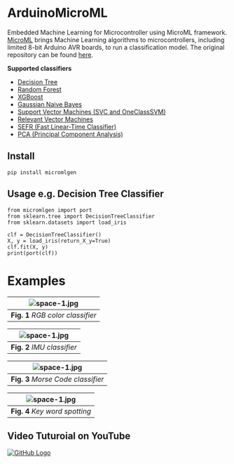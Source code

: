 # ArduinoMicroML
Embedded Machine Learning for Microcontroller using MicroML framework. [MicroML](https://openbase.com/python/micromlgen) brings Machine Learning algorithms to microcontrollers, including limited 8-bit Arduino AVR boards, to run a classification model. The original repository can be found [here](https://github.com/eloquentarduino/micromlgen).

**Supported classifiers**
* [Decision Tree](https://eloquentarduino.github.io/2020/10/decision-tree-random-forest-and-xgboost-on-arduino/)
* [Random Forest](https://eloquentarduino.github.io/2020/10/decision-tree-random-forest-and-xgboost-on-arduino/)
* [XGBoost](https://eloquentarduino.github.io/2020/10/decision-tree-random-forest-and-xgboost-on-arduino/)
* [Gaussian Naive Bayes](https://eloquentarduino.github.io/2020/08/eloquentml-grows-its-family-of-classifiers-gaussian-naive-bayes-on-arduino/)
* [Support Vector Machines (SVC and OneClassSVM)](https://eloquentarduino.github.io/2020/05/anomaly-detection-on-your-arduino-microcontroller-via-one-class-svm/)
* [Relevant Vector Machines](https://eloquentarduino.github.io/2020/02/even-smaller-machine-learning-models-for-your-mcu/)
* [SEFR (Fast Linear-Time Classifier)](https://eloquentarduino.github.io/2020/07/sefr-a-fast-linear-time-classifier-for-ultra-low-power-devices/)
* [PCA (Principal Component Analysis)](https://eloquentarduino.github.io/2020/04/passive-aggressive-classifier-for-embedded-devices/)

## Install
```pip install micromlgen```

## Usage e.g. Decision Tree Classifier
```
from micromlgen import port
from sklearn.tree import DecisionTreeClassifier
from sklearn.datasets import load_iris

clf = DecisionTreeClassifier()
X, y = load_iris(return_X_y=True)
clf.fit(X, y)
print(port(clf))
```

# Examples
| ![space-1.jpg](https://github.com/TronixLab/ArduinoMicroML/blob/main/gif/RGB.gif?raw=true) | 
|:--:| 
| **Fig. 1** *RGB color classifier* |

| ![space-1.jpg](https://github.com/TronixLab/ArduinoMicroML/blob/main/gif/FlexPunch.gif?raw=true) | 
|:--:| 
| **Fig. 2** *IMU classifier* |

| ![space-1.jpg](https://github.com/TronixLab/ArduinoMicroML/blob/main/gif/MorseCode.gif?raw=true) | 
|:--:| 
| **Fig. 3** *Morse Code classifier* |

| ![space-1.jpg](https://github.com/TronixLab/ArduinoMicroML/blob/main/gif/KeyWordSpotting.gif?raw=true) | 
|:--:| 
| **Fig. 4** *Key word spotting* |

## Video Tuturoial on YouTube
[![GitHub Logo](https://github.com/TronixLab/ArduinoMicroML/blob/main/gif/ytcover.jpg)](https://www.youtube.com/watch?v=qeqfoGQs9yo)
